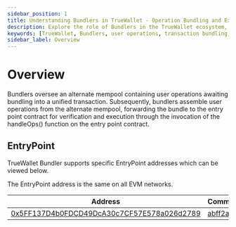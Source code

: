 ```yaml
---
sidebar_position: 1
title: Understanding Bundlers in TrueWallet - Operation Bundling and Execution
description: Explore the role of Bundlers in the TrueWallet ecosystem, overseeing the bundling of user operations into unified transactions. Learn how Bundlers assemble user operations, verify, and execute them through the handleOps() function on the entry point contract. Gain insights into the operational processes within TrueWallet's decentralized infrastructure.
keywords: [TrueWallet, Bundlers, user operations, transaction bundling, handleOps() function, entry point contract, decentralized infrastructure]
sidebar_label: Overview
---
```

# Overview
Bundlers oversee an alternate mempool containing user operations awaiting bundling into a unified transaction. Subsequently, bundlers assemble user operations from the alternate mempool, forwarding the bundle to the entry point contract for verification and execution through the invocation of the handleOps() function on the entry point contract.

## EntryPoint
TrueWallet Bundler supports specific EntryPoint addresses which can be viewed below.

The EntryPoint address is the same on all EVM networks.

| Address                                                                                                                | Commit                                                                                                           | Version |
|------------------------------------------------------------------------------------------------------------------------|------------------------------------------------------------------------------------------------------------------|---------|
| [0x5FF137D4b0FDCD49DcA30c7CF57E578a026d2789](https://blockscan.com/address/0x5FF137D4b0FDCD49DcA30c7CF57E578a026d2789) | [abff2ac](https://github.com/eth-infinitism/account-abstraction/commit/abff2aca61a8f0934e533d0d352978055fddbd96) | v0.6    |
